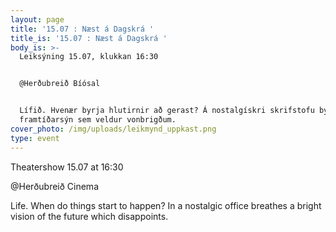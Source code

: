 ```yaml
---
layout: page
title: '15.07 : Næst á Dagskrá '
title_is: '15.07 : Næst á Dagskrá '
body_is: >-
  Leiksýning 15.07, klukkan 16:30 


  @Herðubreið Bíósal


  Lífið. Hvenær byrja hlutirnir að gerast? Á nostalgískri skrifstofu býr björt
  framtíðarsýn sem veldur vonbrigðum.
cover_photo: /img/uploads/leikmynd_uppkast.png
type: event
---
```

Theatershow 15.07 at 16:30

@Herðubreið Cinema

Life. When do things start to happen? In a nostalgic office breathes a bright vision of the future which disappoints.
